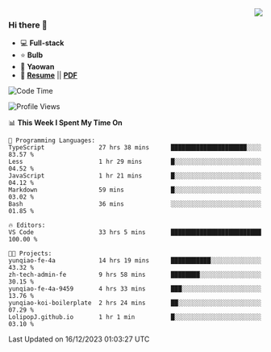 <img align="right" src="https://github-readme-stats.vercel.app/api?username=LolipopJ&show_icons=true&count_private=true&hide_title=true&include_all_commits=true&theme=vue">

### Hi there 👋

- :computer: **Full-stack**
- :star: **Bulb**
- :pill: **Yaowan**
- :milky_way: [**Resume**](https://lolipopj.github.io/resume/) || [**PDF**](https://cdn.jsdelivr.net/gh/lolipopj/resume/export/resume-en.pdf)

<!--START_SECTION:waka-->
![Code Time](http://img.shields.io/badge/Code%20Time-1%2C829%20hrs%2014%20mins-blue)

![Profile Views](http://img.shields.io/badge/Profile%20Views-2-blue)

📊 **This Week I Spent My Time On** 

```text
💬 Programming Languages: 
TypeScript               27 hrs 38 mins      █████████████████████░░░░   83.57 % 
Less                     1 hr 29 mins        █░░░░░░░░░░░░░░░░░░░░░░░░   04.52 % 
JavaScript               1 hr 21 mins        █░░░░░░░░░░░░░░░░░░░░░░░░   04.12 % 
Markdown                 59 mins             █░░░░░░░░░░░░░░░░░░░░░░░░   03.02 % 
Bash                     36 mins             ░░░░░░░░░░░░░░░░░░░░░░░░░   01.85 % 

🔥 Editors: 
VS Code                  33 hrs 5 mins       █████████████████████████   100.00 % 

🐱‍💻 Projects: 
yunqiao-fe-4a            14 hrs 19 mins      ███████████░░░░░░░░░░░░░░   43.32 % 
zh-tech-admin-fe         9 hrs 58 mins       ████████░░░░░░░░░░░░░░░░░   30.15 % 
yunqiao-fe-4a-9459       4 hrs 33 mins       ███░░░░░░░░░░░░░░░░░░░░░░   13.76 % 
yunqiao-koi-boilerplate  2 hrs 24 mins       ██░░░░░░░░░░░░░░░░░░░░░░░   07.29 % 
LolipopJ.github.io       1 hr 1 min          █░░░░░░░░░░░░░░░░░░░░░░░░   03.10 % 
```


 Last Updated on 16/12/2023 01:03:27 UTC
<!--END_SECTION:waka-->
